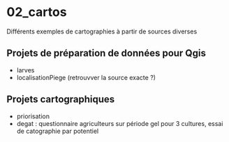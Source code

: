 # 02_cartos
Différents exemples de cartographies à partir de sources diverses
## Projets de préparation de données pour Qgis
- larves
- localisationPiege (retrouvver la source exacte ?)

## Projets cartographiques
- priorisation
- degat : questionnaire agriculteurs sur période gel pour 3 cultures, essai de catographie par potentiel
